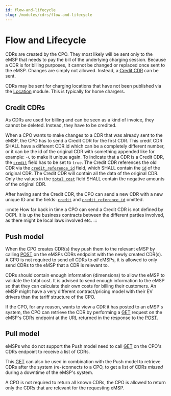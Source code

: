 ```yaml
---
id: flow-and-lifecycle
slug: /modules/cdrs/flow-and-lifecycle
---
```

# Flow and Lifecycle

CDRs are created by the CPO. They most likely will be sent only to the eMSP that needs to pay the bill of the underlying
charging session. Because a CDR is for billing purposes, it cannot be changed or replaced once sent to the eMSP. Changes
are simply not allowed. Instead, a [Credit CDR](/06-modules/05-cdrs/04-flow-and-lifecycle.md#credit-cdrs) can be sent.

CDRs may be sent for charging locations that have not been published via the
[Location](https://ocpi.dev) module. This is typically for home chargers.

## Credit CDRs

As CDRs are used for billing and can be seen as a kind of invoice, they cannot be deleted. Instead, they have to be
credited.

When a CPO wants to make changes to a CDR that was already sent to the eMSP, the CPO has to send a Credit CDR for the
first CDR. This credit CDR SHALL have a different CDR.id which can be a completely different number, or it can be the id
of the original CDR with something appended like for example: `-C` to make it unique again. To indicate that a CDR is a
Credit CDR, the [`credit`](/06-modules/05-cdrs/06-object-description.md#cdr-object) field has to be set to `true`. The Credit CDR references the old CDR
via the [`credit_reference_id`](/06-modules/05-cdrs/06-object-description.md#cdr-object) field, which SHALL contain the [`id`](/06-modules/05-cdrs/06-object-description.md#cdr-object) of the
original CDR. The Credit CDR will contain all the data of the original CDR. Only the values in the
[`total_cost`](/06-modules/05-cdrs/06-object-description.md#cdr-object) field SHALL contain the negative amounts of the original CDR.

After having sent the Credit CDR, the CPO can send a new CDR with a new unique ID and the fields:
[`credit`](/06-modules/05-cdrs/06-object-description.md#cdr-object) and [`credit_reference_id`](/06-modules/05-cdrs/06-object-description.md#cdr-object) omitted.

:::note
How far back in time a CPO can send a Credit CDR is not defined by OCPI. It is up the business contracts between the
different parties involved, as there might be local laws involved etc.
:::

## Push model

When the CPO creates CDR(s) they push them to the relevant eMSP by calling [POST](/06-modules/05-cdrs/05-interfaces-and-endpoints.md#post-method) on the eMSPs
CDRs endpoint with the newly created CDR(s). A CPO is not required to send *all* CDRs to *all* eMSPs, it is allowed to
only send CDRs to the eMSP that a CDR is relevant to.

CDRs should contain enough information (dimensions) to allow the eMSP to validate the total cost. It is advised to send
enough information to the eMSP so that they can calculate their own costs for billing their customers. An eMSP might
have a very different contract/pricing model with their EV drivers than the tariff structure of the CPO.

If the CPO, for any reason, wants to view a CDR it has posted to an eMSP's system, the CPO can retrieve the CDR by
performing a [GET](/06-modules/05-cdrs/05-interfaces-and-endpoints.md#get-method-1) request on the eMSP's CDRs endpoint at the URL returned in the response to
the [POST](/06-modules/05-cdrs/05-interfaces-and-endpoints.md#post-method).

## Pull model

eMSPs who do not support the Push model need to call [GET](/06-modules/05-cdrs/05-interfaces-and-endpoints.md#get-method) on the CPO's CDRs endpoint to
receive a list of CDRs.

This [GET](/06-modules/05-cdrs/05-interfaces-and-endpoints.md#get-method) can also be used in combination with the Push model to retrieve CDRs after the
system (re-)connects to a CPO, to get a list of CDRs *missed* during a downtime of the eMSP's system.

A CPO is not required to return all known CDRs, the CPO is allowed to return only the CDRs that are relevant for the
requesting eMSP.
